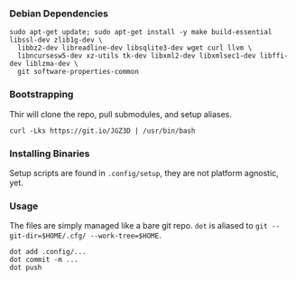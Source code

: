 ### Debian Dependencies
```
sudo apt-get update; sudo apt-get install -y make build-essential libssl-dev zlib1g-dev \
  libbz2-dev libreadline-dev libsqlite3-dev wget curl llvm \
  libncursesw5-dev xz-utils tk-dev libxml2-dev libxmlsec1-dev libffi-dev liblzma-dev \
  git software-properties-common
```


### Bootstrapping
Thir will clone the repo, pull submodules, and setup aliases.
```
curl -Lks https://git.io/JGZ3D | /usr/bin/bash
```

### Installing Binaries
Setup scripts are found in `.config/setup`, they are not platform agnostic, yet.

### Usage
The files are simply managed like a bare git repo. `dot` is aliased to `git --git-dir=$HOME/.cfg/ --work-tree=$HOME`.

```
dot add .config/...
dot commit -m ...
dot push
```
